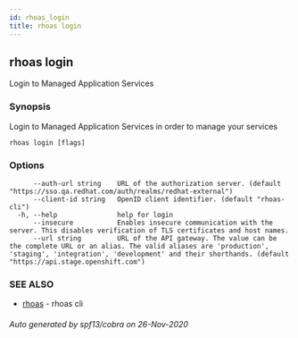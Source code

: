 ```yaml
---
id: rhoas_login
title: rhoas login
---
```

## rhoas login

Login to Managed Application Services

### Synopsis

Login to Managed Application Services in order to manage your services

```
rhoas login [flags]
```

### Options

```
      --auth-url string    URL of the authorization server. (default "https://sso.qa.redhat.com/auth/realms/redhat-external")
      --client-id string   OpenID client identifier. (default "rhoas-cli")
  -h, --help               help for login
      --insecure           Enables insecure communication with the server. This disables verification of TLS certificates and host names.
      --url string         URL of the API gateway. The value can be the complete URL or an alias. The valid aliases are 'production', 'staging', 'integration', 'development' and their shorthands. (default "https://api.stage.openshift.com")
```

### SEE ALSO

* [rhoas](rhoas.md)	 - rhoas cli

###### Auto generated by spf13/cobra on 26-Nov-2020
